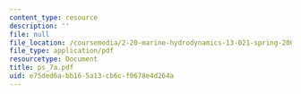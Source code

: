 ```yaml
---
content_type: resource
description: ''
file: null
file_location: /coursemedia/2-20-marine-hydrodynamics-13-021-spring-2005/e75ded6abb165a13cb6cf0678e4d264a_ps_7a.pdf
file_type: application/pdf
resourcetype: Document
title: ps_7a.pdf
uid: e75ded6a-bb16-5a13-cb6c-f0678e4d264a
---
```

